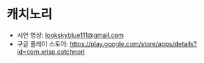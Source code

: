 # 캐치노리
 * 시연 영상: lookskyblue111@gmail.com
 * 구글 플레이 스토어: https://play.google.com/store/apps/details?id=com.xrisp.catchnori
